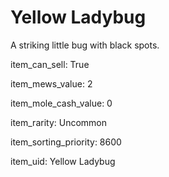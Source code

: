 # Yellow Ladybug

A striking little bug with black spots.

item_can_sell: True

item_mews_value: 2

item_mole_cash_value: 0

item_rarity: Uncommon

item_sorting_priority: 8600

item_uid: Yellow Ladybug